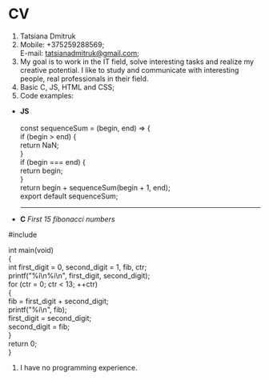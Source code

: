 # CV
1. Tatsiana Dmitruk
1. Mobile: +375259288569;   
E-mail: tatsianadmitruk@gmail.com;
1. My goal is to work in the IT field, solve interesting tasks and realize my creative potential. I like to study and communicate with interesting people, real professionals in their field.
1. Basic C, JS, HTML and CSS;
1. Code examples:      
- **JS**   
    <addr>  
    const sequenceSum = (begin, end) => {  
    if (begin > end) {  
       return NaN;  
      }  
      if (begin === end) {  
        return begin;  
      }  
      return begin + sequenceSum(begin + 1, end);  
      export default sequenceSum;  
      </addr>    
  
     ***  
- **C**  *First 15 fibonacci numbers*  
<addr>  
#include<stdio.h>  
    
int main(void)   
{  
    int first_digit = 0, second_digit = 1, fib, ctr;  
    printf("%i\n%i\n", first_digit, second_digit);  
    for (ctr = 0; ctr < 13; ++ctr)  
    {  
        fib = first_digit + second_digit;  
        printf("%i\n", fib);  
        first_digit = second_digit;  
        second_digit = fib;  
    }  
    return 0;  
}  
</addr>  

1. I have no programming experience.